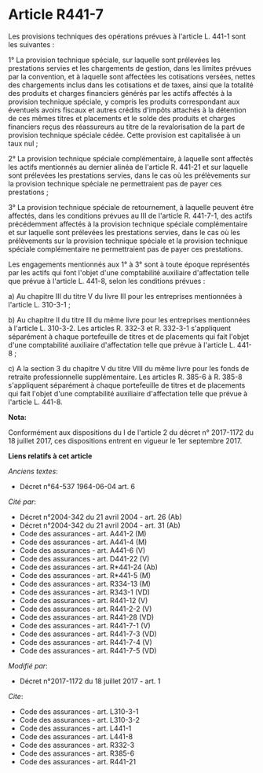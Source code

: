 # Article R441-7

Les provisions techniques des opérations prévues à l'article L. 441-1 sont les suivantes : 

1° La provision technique spéciale, sur laquelle sont prélevées les prestations servies et les chargements de gestion, dans
les limites prévues par la convention, et à laquelle sont affectées les cotisations versées, nettes des chargements inclus
dans les cotisations et de taxes, ainsi que la totalité des produits et charges financiers générés par les actifs affectés à
la provision technique spéciale, y compris les produits correspondant aux éventuels avoirs fiscaux et autres crédits d'impôts
attachés à la détention de ces mêmes titres et placements et le solde des produits et charges financiers reçus des
réassureurs au titre de la revalorisation de la part de provision technique spéciale cédée. Cette provision est capitalisée à
un taux nul ; 

2° La provision technique spéciale complémentaire, à laquelle sont affectés les actifs mentionnés au dernier alinéa de
l'article R. 441-21 et sur laquelle sont prélevées les prestations servies, dans le cas où les prélèvements sur la provision
technique spéciale ne permettraient pas de payer ces prestations ; 

3° La provision technique spéciale de retournement, à laquelle peuvent être affectés, dans les conditions prévues au III de
l'article R. 441-7-1, des actifs précédemment affectés à la provision technique spéciale complémentaire et sur laquelle sont
prélevées les prestations servies, dans le cas où les prélèvements sur la provision technique spéciale et la provision
technique spéciale complémentaire ne permettraient pas de payer ces prestations. 

Les engagements mentionnés aux 1° à 3° sont à toute époque représentés par les actifs qui font l'objet d'une comptabilité
auxiliaire d'affectation telle que prévue à l'article L. 441-8, selon les conditions prévues : 

a) Au chapitre III du titre V du livre III pour les entreprises mentionnées à l'article L. 310-3-1 ; 

b) Au chapitre II du titre III du même livre pour les entreprises mentionnées à l'article L. 310-3-2. Les articles R. 332-3
et R. 332-3-1 s'appliquent séparément à chaque portefeuille de titres et de placements qui fait l'objet d'une comptabilité
auxiliaire d'affectation telle que prévue à l'article L. 441-8 ; 

c) A la section 3 du chapitre V du titre VIII du même livre pour les fonds de retraite professionnelle supplémentaire. Les
articles R. 385-6 à R. 385-8 s'appliquent séparément à chaque portefeuille de titres et de placements qui fait l'objet d'une
comptabilité auxiliaire d'affectation telle que prévue à l'article L. 441-8.

**Nota:**

Conformément aux dispositions du I de l'article 2 du décret n° 2017-1172 du 18 juillet 2017, ces dispositions entrent en
vigueur le 1er septembre 2017.

**Liens relatifs à cet article**

_Anciens textes_:

  - Décret n°64-537 1964-06-04 art. 6

_Cité par_:

  - Décret n°2004-342 du 21 avril 2004 - art. 26 (Ab)
  - Décret n°2004-342 du 21 avril 2004 - art. 31 (Ab)
  - Code des assurances - art. A441-2 (M)
  - Code des assurances - art. A441-4 (M)
  - Code des assurances - art. A441-6 (V)
  - Code des assurances - art. D441-22 (V)
  - Code des assurances - art. R*441-24 (Ab)
  - Code des assurances - art. R*441-5 (M)
  - Code des assurances - art. R334-13 (M)
  - Code des assurances - art. R343-1 (VD)
  - Code des assurances - art. R441-12 (V)
  - Code des assurances - art. R441-2-2 (V)
  - Code des assurances - art. R441-28 (VD)
  - Code des assurances - art. R441-7-1 (V)
  - Code des assurances - art. R441-7-3 (VD)
  - Code des assurances - art. R441-7-4 (V)
  - Code des assurances - art. R441-7-5 (VD)

_Modifié par_:

  - Décret n°2017-1172 du 18 juillet 2017 - art. 1

_Cite_:

  - Code des assurances - art. L310-3-1
  - Code des assurances - art. L310-3-2
  - Code des assurances - art. L441-1
  - Code des assurances - art. L441-8
  - Code des assurances - art. R332-3
  - Code des assurances - art. R385-6
  - Code des assurances - art. R441-21
